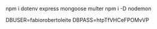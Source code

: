 npm i dotenv express mongoose multer
npm i -D nodemon

DBUSER=fabiorobertoleite
DBPASS=htpTfVHCeFPOMvVP